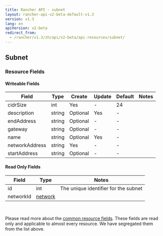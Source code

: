 ```yaml
---
title: Rancher API - subnet
layout: rancher-api-v2-beta-default-v1.3
version: v1.3
lang: en
apiVersion: v2-beta
redirect_from:
  - /rancher/v1.3/zh/api/v2-beta/api-resources/subnet/
---
```


## Subnet



### Resource Fields

#### Writeable Fields

Field | Type | Create | Update | Default | Notes
---|---|---|---|---|---
cidrSize | int | Yes | - | 24 | 
description | string | Optional | Yes | - | 
endAddress | string | Optional | - | - | 
gateway | string | Optional | - | - | 
name | string | Optional | Yes | - | 
networkAddress | string | Yes | - | - | 
startAddress | string | Optional | - | - | 


#### Read Only Fields

Field | Type   | Notes
---|---|---
id | int  | The unique identifier for the subnet
networkId | [network]({{site.baseurl}}/rancher/{{page.version}}/{{page.lang}}/api/{{page.apiVersion}}/api-resources/network/)  | 


<br>

Please read more about the [common resource fields]({{site.baseurl}}/rancher/{{page.version}}/{{page.lang}}/api/{{page.apiVersion}}/common/). These fields are read only and applicable to almost every resource. We have segregated them from the list above.




